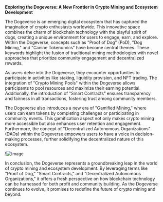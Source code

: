 **Exploring the Dogeverse: A New Frontier in Crypto Mining and Ecosystem Development**

The Dogeverse is an emerging digital ecosystem that has captured the imagination of crypto enthusiasts worldwide. This innovative space combines the charm of blockchain technology with the playful spirit of dogs, creating a unique environment for users to engage, earn, and explore. Within the Dogeverse, concepts such as "Proof of Dog" (PoD), "Dog Mining," and "Canine Tokenomics" have become central themes. These keywords highlight the fusion of traditional mining methodologies with novel approaches that prioritize community engagement and decentralized rewards.

As users delve into the Dogeverse, they encounter opportunities to participate in activities like staking, liquidity provision, and NFT trading. The integration of "Crypto Mining Pools" within the Dogeverse allows participants to pool resources and maximize their earning potential. Additionally, the introduction of "Smart Contracts" ensures transparency and fairness in all transactions, fostering trust among community members. 

The Dogeverse also introduces a new era of "Gamified Mining," where users can earn tokens by completing challenges or participating in community events. This gamification aspect not only makes crypto mining more accessible but also enhances user retention and engagement. Furthermore, the concept of "Decentralized Autonomous Organizations" (DAOs) within the Dogeverse empowers users to have a voice in decision-making processes, further solidifying the decentralized nature of this ecosystem.

!![Image](https://github.com/user-attachments/assets/b6e7b7a2-655e-4d44-8baa-20c566a3cb65)

In conclusion, the Dogeverse represents a groundbreaking leap in the world of crypto mining and ecosystem development. By leveraging terms like "Proof of Dog," "Smart Contracts," and "Decentralized Autonomous Organizations," it offers a fresh perspective on how blockchain technology can be harnessed for both profit and community building. As the Dogeverse continues to evolve, it promises to redefine the future of crypto mining and beyond.